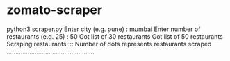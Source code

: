 # zomato-scraper
python3 scraper.py 
Enter city (e.g. pune) : mumbai
Enter number of restaurants (e.g. 25) : 50
Got list of 30 restaurants
Got list of 50 restaurants
Scraping restaurants ::: Number of dots represents restaurants scraped
..................................................
